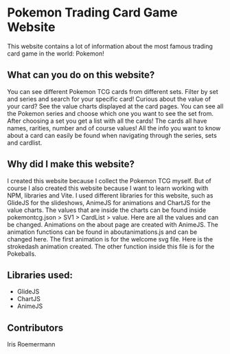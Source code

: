 # Pokemon Trading Card Game Website

This website contains a lot of information about the most famous trading card game in the world: Pokemon!

## What can you do on this website?

You can see different Pokemon TCG cards from different sets. Filter by set and series and search for your specific card!
Curious about the value of your card? See the value charts displayed at the card pages. You can see all the Pokemon series and choose which one you want to see the set from. After choosing a set you get a list with all the cards! The cards all have names, rarities, number and of course values! All the info you want to know about a card can easily be found when navigating through the series, sets and cardlist.

## Why did I make this website?

I created this website because I collect the Pokemon TCG myself. But of course I also created this website because I want to learn working with NPM, libraries and Vite. I used different libraries for this website, such as GlideJS for the slideshows, AnimeJS for animations and ChartJS for the value charts. The values that are inside the charts can be found inside pokemontcg.json > SV1 > CardList > value.
Here are all the values and can be changed.
Animations on the about page are created with AnimeJS. The animation functions can be found in aboutanimations.js and can be changed here.
The first animation is for the welcome svg file. Here is the strokedash animation created. The other function inside this file is for the Pokeballs.

## Libraries used:

- GlideJS
- ChartJS
- AnimeJS

## Contributors

Iris Roemermann
